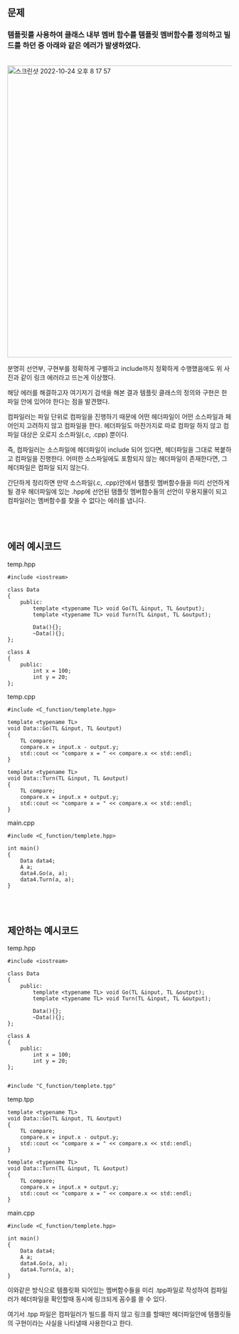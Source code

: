 ## **문제**
### 템플릿를 사용하여 클래스 내부 멤버 함수를 템플릿 멤버함수를 정의하고 빌드를 하던 중 아래와 같은 에러가 발생하였다.

</br>

<img width="655" alt="스크린샷 2022-10-24 오후 8 17 57" src="https://user-images.githubusercontent.com/56625848/197514142-6697c70a-21b1-4646-842b-69b4a265d6d2.png">

</br>

분명히 선언부, 구현부를 정확하게 구별하고 include까지 정확하게 수행했음에도 위 사진과 같이 링크 에러라고 뜨는게 이상했다.

해당 에러를 해결하고자 여기저기 검색을 해본 결과 템플릿 클래스의 정의와 구현은 한 파일 안에 있어야 한다는 점을 발견했다.

컴파일러는 파일 단위로 컴파일을 진행하기 때문에 어떤 헤더파일이 어떤 소스파일과 페어인지 고려하지 않고 컴파일을 한다. 헤더파일도 마찬가지로 따로 컴파일 하지 않고 컴파일 대상은 오로지 소스파일(.c, .cpp) 뿐이다.

즉, 컴파일러는 소스파일에 헤더파일이 include 되어 있다면, 헤더파일을 그대로 복붙하고 컴파일을 진행한다.
어떠한 소스파일에도 포함되지 않는 헤더파일이 존재한다면, 그 헤더파일은 컴파일 되지 않는다.

간단하게 정리하면 만약 소스파일(.c, .cpp)안에서 탬플릿 멤버함수들을 미리 선언하게 될 경우 헤더파일에 있는 .hpp에 선언된 탬플릿 멤버함수들의 선언이 무용지물이 되고 컴파일러는 멤버함수를 찾을 수 없다는 에러를 냅니다.

</br></br>

## 에러 예시코드

temp.hpp
``` 
#include <iostream>

class Data
{
    public:
        template <typename TL> void Go(TL &input, TL &output);
        template <typename TL> void Turn(TL &input, TL &output);        
        
        Data(){};
        ~Data(){};
};

class A
{
    public:
        int x = 100;
        int y = 20;
};
```

temp.cpp
```
#include <C_function/templete.hpp>

template <typename TL>
void Data::Go(TL &input, TL &output)
{
    TL compare;
    compare.x = input.x - output.y;
    std::cout << "compare x = " << compare.x << std::endl;
}

template <typename TL>
void Data::Turn(TL &input, TL &output)
{
    TL compare;
    compare.x = input.x + output.y;
    std::cout << "compare x = " << compare.x << std::endl;
}
```

main.cpp
```
#include <C_function/templete.hpp>

int main()
{
    Data data4;
    A a;
    data4.Go(a, a);
    data4.Turn(a, a);    
}
```

</br></br>

## 제안하는 예시코드

temp.hpp
``` 
#include <iostream>

class Data
{
    public:
        template <typename TL> void Go(TL &input, TL &output);
        template <typename TL> void Turn(TL &input, TL &output);        
        
        Data(){};
        ~Data(){};
};

class A
{
    public:
        int x = 100;
        int y = 20;
};


#include "C_function/templete.tpp"
```
temp.tpp
```
template <typename TL>
void Data::Go(TL &input, TL &output)
{
    TL compare;
    compare.x = input.x - output.y;
    std::cout << "compare x = " << compare.x << std::endl;
}

template <typename TL>
void Data::Turn(TL &input, TL &output)
{
    TL compare;
    compare.x = input.x + output.y;
    std::cout << "compare x = " << compare.x << std::endl;
}
```
main.cpp
```
#include <C_function/templete.hpp>

int main()
{
    Data data4;
    A a;
    data4.Go(a, a);
    data4.Turn(a, a);    
}
```

이와같은 방식으로 템플릿화 되어있는 멤버함수들을 미리 .tpp파일로 작성하여 컴파일러가 헤더파일을 확인할때 동시에 링크되게 꼼수를 쓸 수 있다.

여기서 .tpp 파일은 컴파일러가 빌드를 하지 않고 링크를 할때만 헤더파일안에 템플릿들의 구현이라는 사실을 나타낼때 사용한다고 한다.
